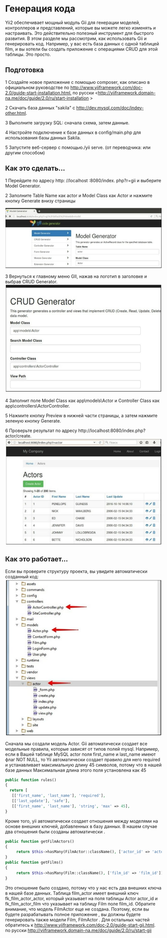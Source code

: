 ﻿Генерация кода
===
Yii2 обеспечивает мощный модуль Gii для генерации моделей, контроллеров и представлений, которые вы можете легко изменять и настраивать. Это действительно полезный инструмент для быстрого  развития.
В этом разделе мы рассмотрим, как использовать Gii и генерировать код. Например, у вас есть база данных с одной таблицей film, и вы хотели бы создать приложение с операциями CRUD для этой таблицы. Это просто.

Подготовка
---
1 Создайте новое приложение с помощью composer, как описано в официальном руководстве по <http://www.yiiframework.com/doc-2.0/guide-start-installation.html.> по русски <http://yiiframework.domain-na.me/doc/guide/2.0/ru/start-installation >

2 Скачать база данных "sakila" c <http://dev.mysql.com/doc/indey-other.html>.

3 Выполните загрузку SQL: сначала схема, затем данные.

4 Настройте подключение к базе данных в config/main.php для использования базы данных Sakila.

5 Запустите веб-сервер с помощью./yii serve. (от переводчика: или другим способом)

Как это сделать...
---
1 Перейдите по адресу http: //localhost :8080/index. php?r=gii и выберите Model Generator.

2 Заполните Table Name как actor и Model Class как Actor и нажмите кнопку Generate внизу страницы

![](img/060_1.jpg)

3  Вернуться к главному меню GII, нажав на логотип в заголовке и выбрав  CRUD Generator.
![](img/061_1.jpg)

4 Заполнит поле Model Class как  app\models\Actor и Controller Class как app\controllers\ActorController.

5  Нажмите кнопку Preview в нижней части страницы, а затем нажмите зеленую кнопку Generate.

6 Проверьте результат по адресу http://localhost:8080/index.php?actor/create.
![](img/062_1.jpg)

Как это работает…
---
Если вы проверите структуру проекта, вы увидите автоматически созданный код:
![](img/063_1.jpg)

Сначала мы создали модель Actor. Gii автоматически создает все модельные правила, которые зависят от типов полей mysql. Например, если в Вашей таблице MySQL actor поля first_name и last_name имеют флаг NOT NULL, то Yii автоматически создает правило для него required и устанавливает максимальную длину 45 символов, потому что в нашей базе данных Максимальная длина этого поля установлена как 45
 ```php
public function rules()
{
   return [
    [['first_name', 'last_name'], 'required'],
    [['last_update'], 'safe'],
    [['first_name', 'last_name'], 'string', 'max' => 45],
}
```
Кроме того, yii автоматически создает отношения между моделями на основе внешних ключей, добавленных в базу данных. В нашем случае два отношения были созданы автоматически .

```php
public function getFilmActors()
{
     return $this->hasMany(FilmActor::className(), ['actor_id' => 'actor_id']);
}
public function getFilms()
{
     return $this->hasMany(Film::className(), ['film_id' => 'film_id'])->viaTable('film_actor', ['actor_id' => 'actor_id']);
}
```
Это отношение было создано, потому что у нас есть два внешних ключа в нашей базе данных. Таблица film_actor имеет внешний ключ fk_film_actor_actor, который указывает на поля таблицы Actor actor_id и fk_film_actor_film что указывает на таблицу  Film поле film_id.
Обратите внимание, что модель FilmActor еще не создана. Поэтому, если вы будете разрабатывать полное приложение , вы должны будете генерировать также модели Film, FilmActor . 
Для остальных частей обратитесь к <http://www.yiiframework.com/doc-2.0/guide-start-gii.html>.  по русски <http://yiiframework.domain-na.me/doc/guide/2.0/ru/start-gii>

